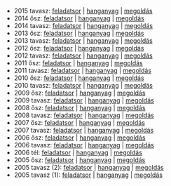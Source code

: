  - 2015 tavasz: [feladatsor](https://dari.oktatas.hu/kir/erettsegi/okev_doc/erettsegi_2015/e_spanyol_15maj_fl.pdf)
              | [hanganyag](https://dari.oktatas.hu/kir/erettsegi/okev_doc/erettsegi_2015/e_spanyol_15maj_fl.mp3)
              | [megoldás](https://dari.oktatas.hu/kir/erettsegi/okev_doc/erettsegi_2015/e_spanyol_15maj_ut.pdf)
 - 2014 ősz: [feladatsor](https://dari.oktatas.hu/kir/erettsegi/okev_doc/erettsegi_2014/oktober/e_spanyol_14okt_fl.pdf)
           | [hanganyag](https://dari.oktatas.hu/kir/erettsegi/okev_doc/erettsegi_2014/oktober/e_spanyol_14okt_fl.mp3)
           | [megoldás](https://dari.oktatas.hu/kir/erettsegi/okev_doc/erettsegi_2014/oktober/e_spanyol_14okt_ut.pdf)
 - 2014 tavasz: [feladatsor](https://dari.oktatas.hu/kir/erettsegi/okev_doc/erettsegi_2014/e_spanyol_14maj_fl.pdf)
              | [hanganyag](https://dari.oktatas.hu/kir/erettsegi/okev_doc/erettsegi_2014/e_spanyol_14maj_fl.mp3)
              | [megoldás](https://dari.oktatas.hu/kir/erettsegi/okev_doc/erettsegi_2014/e_spanyol_14maj_ut.pdf)
 - 2013 ősz: [feladatsor](https://dari.oktatas.hu/kir/erettsegi/okev_doc/erettsegi_2013/oktober/e_spanyol_13okt_fl.pdf)
           | [hanganyag](https://dari.oktatas.hu/kir/erettsegi/okev_doc/erettsegi_2013/oktober/e_spanyol_13okt_fl.mp3)
           | [megoldás](https://dari.oktatas.hu/kir/erettsegi/okev_doc/erettsegi_2013/oktober/e_spanyol_13okt_ut.pdf)
 - 2013 tavasz: [feladatsor](https://dari.oktatas.hu/kir/erettsegi/okev_doc/erettsegi_2013/e_spanyol_13maj_fl.pdf)
              | [hanganyag](https://dari.oktatas.hu/kir/erettsegi/okev_doc/erettsegi_2013/e_spanyol_13maj_fl.mp3)
              | [megoldás](https://dari.oktatas.hu/kir/erettsegi/okev_doc/erettsegi_2013/e_spanyol_13maj_ut.pdf)
 - 2012 ősz: [feladatsor](https://dari.oktatas.hu/kir/erettsegi/okev_doc/erettsegi_2012/oktober/e_spanyol_12okt_fl.pdf)
           | [hanganyag](https://dari.oktatas.hu/kir/erettsegi/okev_doc/erettsegi_2012/oktober/e_spanyol_12okt_fl.mp3)
           | [megoldás](https://dari.oktatas.hu/kir/erettsegi/okev_doc/erettsegi_2012/oktober/e_spanyol_12okt_ut.pdf)
 - 2012 tavasz: [feladatsor](https://dari.oktatas.hu/kir/erettsegi/okev_doc/erettsegi_2012/e_spanyol_12maj_fl.pdf)
              | [hanganyag](https://dari.oktatas.hu/kir/erettsegi/okev_doc/erettsegi_2012/e_spanyol_12maj_fl.mp3)
              | [megoldás](https://dari.oktatas.hu/kir/erettsegi/okev_doc/erettsegi_2012/e_spanyol_12maj_ut.pdf)
 - 2011 ősz: [feladatsor](https://dari.oktatas.hu/kir/erettsegi/okev_doc/erettsegi_2011/oktober/e_spanyol_11okt_fl.pdf)
           | [hanganyag](https://dari.oktatas.hu/kir/erettsegi/okev_doc/erettsegi_2011/oktober/e_spanyol_11okt_fl.mp3)
           | [megoldás](https://dari.oktatas.hu/kir/erettsegi/okev_doc/erettsegi_2011/oktober/e_spanyol_11okt_ut.pdf)
 - 2011 tavasz: [feladatsor](https://dari.oktatas.hu/kir/erettsegi/okev_doc/erettsegi_2011/e_spanyol_11maj_fl.pdf)
              | [hanganyag](https://dari.oktatas.hu/kir/erettsegi/okev_doc/erettsegi_2011/e_spanyol_11maj_fl.mp3)
              | [megoldás](https://dari.oktatas.hu/kir/erettsegi/okev_doc/erettsegi_2011/e_spanyol_11maj_ut.pdf)
 - 2010 ősz: [feladatsor](https://dari.oktatas.hu/kir/erettsegi/okev_doc/erettsegi_2010/oktober/e_spanyol_10okt_fl.pdf)
           | [hanganyag](https://dari.oktatas.hu/kir/erettsegi/okev_doc/erettsegi_2010/oktober/e_spanyol_10okt_fl.mp3)
           | [megoldás](https://dari.oktatas.hu/kir/erettsegi/okev_doc/erettsegi_2010/oktober/e_spanyol_10okt_ut.pdf)
 - 2010 tavasz: [feladatsor](https://dari.oktatas.hu/kir/erettsegi/okev_doc/erettsegi_2010/e_spanyol_10maj_fl.pdf)
              | [hanganyag](https://dari.oktatas.hu/kir/erettsegi/okev_doc/erettsegi_2010/e_spanyol_10maj_fl.mp3)
              | [megoldás](https://dari.oktatas.hu/kir/erettsegi/okev_doc/erettsegi_2010/e_spanyol_10maj_ut.pdf)
 - 2009 ősz: [feladatsor](https://dari.oktatas.hu/kir/erettsegi/okev_doc/erettsegi_2009/oktober/e_spanyol_09okt_fl.pdf)
           | [hanganyag](https://dari.oktatas.hu/kir/erettsegi/okev_doc/erettsegi_2009/oktober/e_spanyol_09okt_fl.mp3)
           | [megoldás](https://dari.oktatas.hu/kir/erettsegi/okev_doc/erettsegi_2009/oktober/e_spanyol_09okt_ut.pdf)
 - 2009 tavasz: [feladatsor](https://dari.oktatas.hu/kir/erettsegi/okev_doc/erettsegi_2009/e_spanyol_09maj_fl.pdf)
              | [hanganyag](https://dari.oktatas.hu/kir/erettsegi/okev_doc/erettsegi_2009/e_spanyol_09maj_fl.mp3)
              | [megoldás](https://dari.oktatas.hu/kir/erettsegi/okev_doc/erettsegi_2009/e_spanyol_09maj_ut.pdf)
 - 2008 ősz: [feladatsor](https://dari.oktatas.hu/kir/erettsegi/okev_doc/erettsegi_2008/oktober/e_spanyol_08okt_fl.pdf)
           | [hanganyag](https://dari.oktatas.hu/kir/erettsegi/okev_doc/erettsegi_2008/oktober/e_spanyol_08okt_fl.mp3)
           | [megoldás](https://dari.oktatas.hu/kir/erettsegi/okev_doc/erettsegi_2008/oktober/e_spanyol_08okt_ut.pdf)
 - 2008 tavasz: [feladatsor](https://dari.oktatas.hu/kir/erettsegi/okev_doc/erettsegi_2008/e_spanyol_08maj_fl.pdf)
              | [hanganyag](https://dari.oktatas.hu/kir/erettsegi/okev_doc/erettsegi_2008/e_spanyol_08maj_fl.mp3)
              | [megoldás](https://dari.oktatas.hu/kir/erettsegi/okev_doc/erettsegi_2008/e_spanyol_08maj_ut.pdf)
 - 2007 ősz: [feladatsor](https://dari.oktatas.hu/kir/erettsegi/okev_doc/erettsegi_2007/oktober/e_spanyol_07okt_fl.pdf)
           | [hanganyag](https://dari.oktatas.hu/kir/erettsegi/okev_doc/erettsegi_2007/oktober/e_spanyol_07okt_fl.mp3)
           | [megoldás](https://dari.oktatas.hu/kir/erettsegi/okev_doc/erettsegi_2007/oktober/e_spanyol_07okt_ut.pdf)
 - 2007 tavasz: [feladatsor](https://dari.oktatas.hu/kir/erettsegi/okev_doc/erettsegi_2007/e_spanyol_07maj_fl.pdf)
              | [hanganyag](https://dari.oktatas.hu/kir/erettsegi/okev_doc/erettsegi_2007/e_spanyol_07maj_fl.mp3)
              | [megoldás](https://dari.oktatas.hu/kir/erettsegi/okev_doc/erettsegi_2007/e_spanyol_07maj_ut.pdf)
 - 2006 ősz: [feladatsor](https://dari.oktatas.hu/kir/erettsegi/okev_doc/erettsegi_2006/e_spanyol_06okt_fl.pdf)
           | [hanganyag](https://dari.oktatas.hu/kir/erettsegi/okev_doc/erettsegi_2006/e_spanyol_06okt_fl.mp3)
           | [megoldás](https://dari.oktatas.hu/kir/erettsegi/okev_doc/erettsegi_2006/e_spanyol_06okt_ut.pdf)
 - 2006 tavasz: [feladatsor](https://dari.oktatas.hu/kir/erettsegi/okev_doc/erettsegi_2006/e_spanyol_06maj_fl.pdf)
              | [hanganyag](https://dari.oktatas.hu/kir/erettsegi/okev_doc/erettsegi_2006/e_spanyol_06maj_fl.mp3)
              | [megoldás](https://dari.oktatas.hu/kir/erettsegi/okev_doc/erettsegi_2006/e_spanyol_06maj_ut.pdf)
 - 2006 tél: [feladatsor](https://dari.oktatas.hu/kir/erettsegi/okev_doc/2006_1/e_spanyol_06febr_fl.pdf)
              | [hanganyag](https://dari.oktatas.hu/kir/erettsegi/okev_doc/2006_1/e_spanyol_06febr_fl.mp3)
              | [megoldás](https://dari.oktatas.hu/kir/erettsegi/okev_doc/2006_1/e_spanyol_06febr_ut.pdf)
 - 2005 ősz: [feladatsor](https://dari.oktatas.hu/kir/erettsegi/okev_doc/2005_osz/e_spanyol_05nov_fl.pdf)
           | [hanganyag](https://dari.oktatas.hu/kir/erettsegi/okev_doc/2005_osz/e_spanyol_05nov_fl.mp3)
           | [megoldás](https://dari.oktatas.hu/kir/erettsegi/okev_doc/2005_osz/e_spanyol_05nov_ut.pdf)
 - 2005 tavasz (2): [feladatsor](https://dari.oktatas.hu/kir/erettsegi/okev_doc/erettsegi_2005/e_spanyolV30_fl.pdf)
                  | [hanganyag](https://dari.oktatas.hu/kir/erettsegi/okev_doc/erettsegi_2005/e_spanyolV30_fl.mp3)
                  | [megoldás](https://dari.oktatas.hu/kir/erettsegi/okev_doc/erettsegi_2005/e_spanyolV30_ut.pdf)
 - 2005 tavasz (1): [feladatsor](https://dari.oktatas.hu/kir/erettsegi/okev_doc/erettsegi_2005/e_spanyol_fl.pdf)
                  | [hanganyag](https://dari.oktatas.hu/kir/erettsegi/okev_doc/erettsegi_2005/e_spanyol_fl.mp3)
                  | [megoldás](https://dari.oktatas.hu/kir/erettsegi/okev_doc/erettsegi_2005/e_spanyol_ut.pdf)
